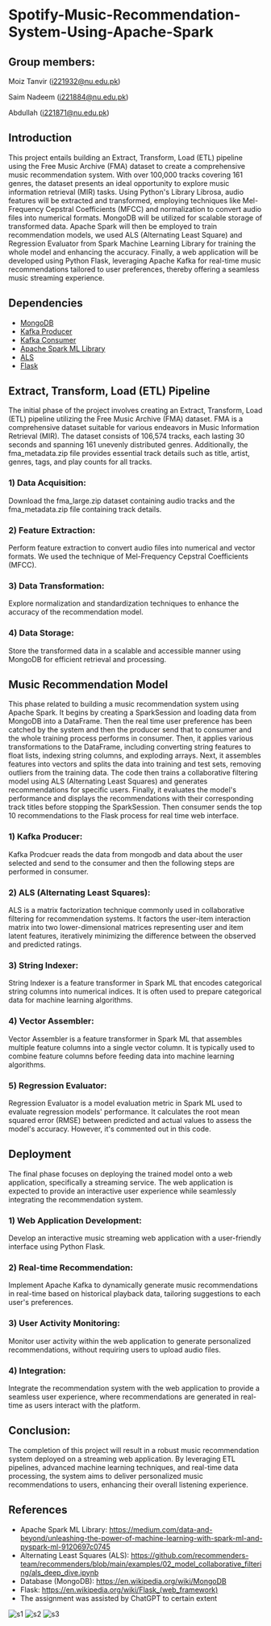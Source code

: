 # Spotify-Music-Recommendation-System-Using-Apache-Spark

## Group members:

Moiz Tanvir (i221932@nu.edu.pk)

Saim Nadeem (i221884@nu.edu.pk)

Abdullah (i221871@nu.edu.pk)

## Introduction

This project entails building an Extract, Transform, Load (ETL) pipeline using the Free Music Archive (FMA) dataset to create a comprehensive music recommendation system. With over 100,000 tracks covering 161 genres, the dataset presents an ideal opportunity to explore music information retrieval (MIR) tasks. Using Python's Library Librosa, audio features will be extracted and transformed, employing techniques like Mel-Frequency Cepstral Coefficients (MFCC) and normalization to convert audio files into numerical formats. MongoDB will be utilized for scalable storage of transformed data. Apache Spark will then be employed to train recommendation models, we used ALS (Alternating Least Square) and Regression Evaluator from Spark Machine Learning Library for training the whole model and enhancing the accuracy. Finally, a web application will be developed using Python Flask, leveraging Apache Kafka for real-time music recommendations tailored to user preferences, thereby offering a seamless music streaming experience.

## Dependencies

- [MongoDB](https://www.geeksforgeeks.org/what-is-mongodb-working-and-features/)
- [Kafka Producer](https://kafka-python.readthedocs.io/en/master/apidoc/KafkaProducer.html)
- [Kafka Consumer](https://kafka-python.readthedocs.io/en/master/apidoc/KafkaConsumer.html)
- [Apache Spark ML Library](https://spark.apache.org/docs/latest/ml-guide.html)
- [ALS](https://spark.apache.org/docs/latest/api/python/reference/api/pyspark.ml.recommendation.ALS.html)
- [Flask](https://flask.palletsprojects.com/en/3.0.x/)

## Extract, Transform, Load (ETL) Pipeline
The initial phase of the project involves creating an Extract, Transform, Load (ETL) pipeline utilizing the Free Music Archive (FMA) dataset. FMA is a comprehensive dataset suitable for various endeavors in Music Information Retrieval (MIR). The dataset consists of 106,574 tracks, each lasting 30 seconds and spanning 161 unevenly distributed genres. Additionally, the fma_metadata.zip file provides essential track details such as title, artist, genres, tags, and play counts for all tracks.

### 1) Data Acquisition: 

Download the fma_large.zip dataset containing audio tracks and the fma_metadata.zip file containing track details.

### 2) Feature Extraction: 

Perform feature extraction to convert audio files into numerical and vector formats. We used the technique of Mel-Frequency Cepstral Coefficients (MFCC).

### 3) Data Transformation: 

Explore normalization and standardization techniques to enhance the accuracy of the recommendation model.

### 4) Data Storage: 

Store the transformed data in a scalable and accessible manner using MongoDB for efficient retrieval and processing.

## Music Recommendation Model 

This phase related to building a music recommendation system using Apache Spark. It begins by creating a SparkSession and loading data from MongoDB into a DataFrame. Then the real time user preference has been catched by the system and then the producer send that to consumer and the whole training process performs in consumer. Then, it applies various transformations to the DataFrame, including converting string features to float lists, indexing string columns, and exploding arrays. Next, it assembles features into vectors and splits the data into training and test sets, removing outliers from the training data. The code then trains a collaborative filtering model using ALS (Alternating Least Squares) and generates recommendations for specific users. Finally, it evaluates the model's performance and displays the recommendations with their corresponding track titles before stopping the SparkSession. Then consumer sends the top 10 recommendations to the Flask process for real time web interface.

### 1) Kafka Producer: 

Kafka Prodcuer reads the data from mongodb and data about the user selected and send to the consumer and then the following steps are performed in consumer.

### 2) ALS (Alternating Least Squares): 

ALS is a matrix factorization technique commonly used in collaborative filtering for recommendation systems. It factors the user-item interaction matrix into two lower-dimensional matrices representing user and item latent features, iteratively minimizing the difference between the observed and predicted ratings.

### 3) String Indexer: 

String Indexer is a feature transformer in Spark ML that encodes categorical string columns into numerical indices. It is often used to prepare categorical data for machine learning algorithms.

### 4) Vector Assembler: 

Vector Assembler is a feature transformer in Spark ML that assembles multiple feature columns into a single vector column. It is typically used to combine feature columns before feeding data into machine learning algorithms.

### 5) Regression Evaluator: 

Regression Evaluator is a model evaluation metric in Spark ML used to evaluate regression models' performance. It calculates the root mean squared error (RMSE) between predicted and actual values to assess the model's accuracy. However, it's commented out in this code.

## Deployment
The final phase focuses on deploying the trained model onto a web application, specifically a streaming service. The web application is expected to provide an interactive user experience while seamlessly integrating the recommendation system.

### 1) Web Application Development: 

Develop an interactive music streaming web application with a user-friendly interface using Python Flask.

### 2) Real-time Recommendation: 

Implement Apache Kafka to dynamically generate music recommendations in real-time based on historical playback data, tailoring suggestions to each user's preferences.

### 3) User Activity Monitoring: 

Monitor user activity within the web application to generate personalized recommendations, without requiring users to upload audio files.

### 4) Integration: 

Integrate the recommendation system with the web application to provide a seamless user experience, where recommendations are generated in real-time as users interact with the platform.

## Conclusion:

The completion of this project will result in a robust music recommendation system deployed on a streaming web application. By leveraging ETL pipelines, advanced machine learning techniques, and real-time data processing, the system aims to deliver personalized music recommendations to users, enhancing their overall listening experience.

## References

- Apache Spark ML Library: https://medium.com/data-and-beyond/unleashing-the-power-of-machine-learning-with-spark-ml-and-pyspark-ml-9120697c0745
- Alternating Least Squares (ALS): https://github.com/recommenders-team/recommenders/blob/main/examples/02_model_collaborative_filtering/als_deep_dive.ipynb
- Database (MongoDB): https://en.wikipedia.org/wiki/MongoDB
- Flask: https://en.wikipedia.org/wiki/Flask_(web_framework)
- The assignment was assisted by ChatGPT to certain extent

![s1](https://github.com/moiztanvir/Spotify-Music-Recommendation-System-Using-Apache-Spark/assets/151388609/a729e939-e545-460e-8b44-fd09512e9584)
![s2](https://github.com/moiztanvir/Spotify-Music-Recommendation-System-Using-Apache-Spark/assets/151388609/1a127c80-3778-428b-81b0-b0124ac5cdc4)
![s3](https://github.com/moiztanvir/Spotify-Music-Recommendation-System-Using-Apache-Spark/assets/151388609/15f9e477-5592-4059-b170-149f0156eb0b)

